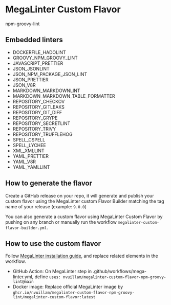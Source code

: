 # MegaLinter Custom Flavor

npm-groovy-lint

## Embedded linters

  - DOCKERFILE_HADOLINT
  - GROOVY_NPM_GROOVY_LINT
  - JAVASCRIPT_PRETTIER
  - JSON_JSONLINT
  - JSON_NPM_PACKAGE_JSON_LINT
  - JSON_PRETTIER
  - JSON_V8R
  - MARKDOWN_MARKDOWNLINT
  - MARKDOWN_MARKDOWN_TABLE_FORMATTER
  - REPOSITORY_CHECKOV
  - REPOSITORY_GITLEAKS
  - REPOSITORY_GIT_DIFF
  - REPOSITORY_GRYPE
  - REPOSITORY_SECRETLINT
  - REPOSITORY_TRIVY
  - REPOSITORY_TRUFFLEHOG
  - SPELL_CSPELL
  - SPELL_LYCHEE
  - XML_XMLLINT
  - YAML_PRETTIER
  - YAML_V8R
  - YAML_YAMLLINT

## How to generate the flavor

Create a GitHub release on your repo, it will generate and publish your custom flavor using the MegaLinter custom Flavor Builder matching the tag name of your release (example: `9.0.0`)

You can also generate a custom flavor using MegaLinter Custom Flavor by pushing on any branch or manually run the workflow `megalinter-custom-flavor-builder.yml`.

## How to use the custom flavor

Follow [MegaLinter installation guide](https://megalinter.io/latest/install-assisted/), and replace related elements in the workflow.

- GitHub Action: On MegaLinter step in .github/workflows/mega-linter.yml, define `uses: nvuillam/megalinter-custom-flavor-npm-groovy-lint@main`
- Docker image: Replace official MegaLinter image by `ghcr.io/nvuillam/megalinter-custom-flavor-npm-groovy-lint/megalinter-custom-flavor:latest`